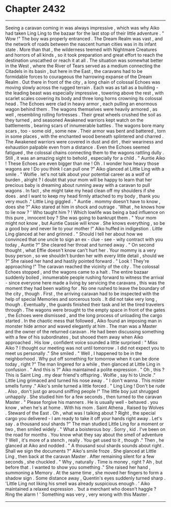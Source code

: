 
# Chapter 2432


---

Seeing a caravan coming in was always impressive , which was why Aiko had taken Ling Ling to the bazaar for the last stop of their little adventure .
" Wow !"
The boy was properly entranced .
The Dream Realm was vast , and the network of roads between the nascent human cities was in its infant state . More than that , the wilderness teemed with Nightmare Creatures and horrors of all kinds , so it took preparation and great effort to reach the destination unscathed or reach it at all .
The situation was somewhat better in the West , where the River of Tears served as a medium connecting the Citadels in its basin , but here in the East , the caravans had to be formidable forces to courageous the harrowing expanse of the Dream Realm .
Out there in front of the city , a long chain of colossal Echoes was moving slowly across the rugged terrain . Each was as tall as a building - the leading beast was especially impressive , towering above the rest , with scarlet scales covering its body and three long horns crowning its colossal head .
The Echoes were clad in heavy armor , each pulling an enormous wagon behind them . The wagons themselves were heavily armored , as well , resembling rolling fortresses . Their great wheels crushed the soil as they turned , and seasoned Awakened warriors kept watch on the battlements , bearing scars of innumerable battles .
The wagons bore many scars , too - some old , some new . Their armor was bent and battered , torn in some places , with the enchanted wood beneath splintered and charred . The Awakened warriors were covered in dust and dirt , their weariness and exhaustion palpable even from a distance .
Even the Echoes seemed fatigued , the colossal chains connecting them to the wagons rattling dully . Still , it was an amazing sight to behold , especially for a child .
" Auntie Aiko ! These Echoes are even bigger than me ! Oh . I wonder how heavy those wagons are ! Do you think I can pull one ?"
Aiko glanced at Little Ling with a smile .
" Wolfie . let's not talk about your potential career as a wolf of burden , alright ? I doubt that your mom will be happy to learn that her precious baby is dreaming about running away with a caravan to pull wagons . In fact , she might take my head clean off my shoulders if she does . and I want to keep my head firmly attached to my body , thank you very much ."
Little Ling giggled .
" Auntie . mommy doesn't have to know , does she ?"
Aiko stared at him in shock and outrage .
'What , he knows how to lie now ? '
Who taught him ? ! Which lowlife was being a bad influence on this pure , innocent boy ?
She was going to bankrupt them .
" Your mom might not know , but Auntie Cassie will know . She knows everything , so be a good boy and never lie to your mother !"
Aiko huffed in indigestion .
Little Ling glanced at her and grinned .
" Should I tell her about how we convinced that one uncle to sign an ex - clue - see - wity contract with you today , Auntie ?"
She cleared her throat and turned away .
" On second thought , what Effie doesn't know can't hurt her . Your mommy is a very busy person , so we shouldn't burden her with every little detail , should we ?"
She raised her hand and hastily pointed forward .
" Look ! They're approaching !"
The caravan reached the vicinity of the city . The colossal Echoes stopped , and the wagons came to a halt . The entire bazaar suddenly boiled , innumerable people rushing forward to witness the arrival - since everyone here made a living by servicing the caravans , this was the moment they had been waiting for .
No one rushed to leave the boundary of the city , though . First , the arriving caravan had to be inspected with the help of special Memories and sorcerous tools . It did not take very long , though . Eventually , the guards finished their task and let the tired travelers through . The wagons were brought to the empty space in front of the gates , the Echoes were dismissed , and the long process of unloading the cargo started .
In the chaotic mess that followed , Aiko found an imposing man in monster hide armor and waved elegantly at him .
The man was a Master and the owner of the returned caravan . He had been discussing something with a few of his subordinates , but shooed them away when Aiko approached .
His low , confident voice sounded a little surprised :
" Miss Aiko ? I thought our meeting was not until tomorrow . I did not expect you to meet us personally ."
She smiled .
" Well , I happened to be in the neighborhood . Why put off something for tomorrow when it can be done today , right ?"
The man lingered for a while , then glanced at Little Ling in confusion .
" And this is ?"
Aiko maintained a polite expression .
" Oh , this ? This is Saint Ling . my dear friend's offspring . Wolfie , say hi to Uncle ."
Little Ling grimaced and turned his nose away .
" I don't wanna . This mister smells funny ."
Aiko's smile turned a little forced .
" Ling Ling ! Don't be rude . Also , don't just go around sniffing people !"
The little boy just shrugged unhappily .
She studied him for a few seconds , then turned to the caravan Master .
" Please forgive his manners . He is usually well - behaved . you know , when he's at home . With his mom . Saint Athena , Raised by Wolves . Steward of the East . Oh , what was I talking about ? Right , the special cargo you delivered - I am ready to take it off your hands right away . Let's say . a thousand soul shards ?"
The man studied Little Ling for a moment or two , then smiled widely .
" What a boisterous boy . Sorry , kid . I've been on the road for months . You know what they say about the smell of adventure ? Well , it's more of a stench , really . You get used to it , though ."
Then , he glanced at Aiko and nodded .
" A thousand soul shards sounds about right . Shall we sign the documents ?"
Aiko's smile froze .
She glanced at Little Ling , then back at the caravan Master .
After remaining silent for a few seconds , she chuckled .
" Why , naturally . Time is money , right ? Ah , but before that . I wanted to show you something ."
She raised her hand , summoning a Memory . At the same time , she moved her fingers to form a shadow sign .
Some distance away , Quentin's eyes suddenly turned sharp .
'Little Ling not liking his smell was already suspicious enough . '
Aiko maintained a relaxed expression .
'but a merchant who doesn't haggle ? Ring the alarm ! '
Something was very , very wrong with this Master .

---

